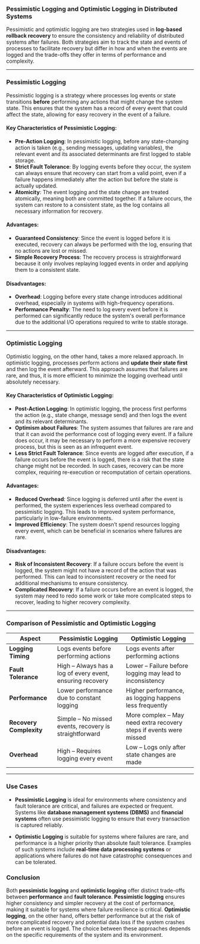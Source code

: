 ### **Pessimistic Logging and Optimistic Logging in Distributed Systems**

Pessimistic and optimistic logging are two strategies used in **log-based rollback recovery** to ensure the consistency and reliability of distributed systems after failures. Both strategies aim to track the state and events of processes to facilitate recovery but differ in how and when the events are logged and the trade-offs they offer in terms of performance and complexity.

---

### **Pessimistic Logging**

Pessimistic logging is a strategy where processes log events or state transitions **before** performing any actions that might change the system state. This ensures that the system has a record of every event that could affect the state, allowing for easy recovery in the event of a failure.

#### **Key Characteristics of Pessimistic Logging**:
- **Pre-Action Logging**: In pessimistic logging, before any state-changing action is taken (e.g., sending messages, updating variables), the relevant event and its associated determinants are first logged to stable storage.
- **Strict Fault Tolerance**: By logging events before they occur, the system can always ensure that recovery can start from a valid point, even if a failure happens immediately after the action but before the state is actually updated.
- **Atomicity**: The event logging and the state change are treated atomically, meaning both are committed together. If a failure occurs, the system can restore to a consistent state, as the log contains all necessary information for recovery.
  
#### **Advantages**:
- **Guaranteed Consistency**: Since the event is logged before it is executed, recovery can always be performed with the log, ensuring that no actions are lost or missed.
- **Simple Recovery Process**: The recovery process is straightforward because it only involves replaying logged events in order and applying them to a consistent state.

#### **Disadvantages**:
- **Overhead**: Logging before every state change introduces additional overhead, especially in systems with high-frequency operations.
- **Performance Penalty**: The need to log every event before it is performed can significantly reduce the system's overall performance due to the additional I/O operations required to write to stable storage.

---

### **Optimistic Logging**

Optimistic logging, on the other hand, takes a more relaxed approach. In optimistic logging, processes perform actions and **update their state first** and then log the event afterward. This approach assumes that failures are rare, and thus, it is more efficient to minimize the logging overhead until absolutely necessary.

#### **Key Characteristics of Optimistic Logging**:
- **Post-Action Logging**: In optimistic logging, the process first performs the action (e.g., state change, message send) and then logs the event and its relevant determinants.
- **Optimism about Failures**: The system assumes that failures are rare and that it can avoid the performance cost of logging every event. If a failure does occur, it may be necessary to perform a more expensive recovery process, but this is seen as an infrequent event.
- **Less Strict Fault Tolerance**: Since events are logged after execution, if a failure occurs before the event is logged, there is a risk that the state change might not be recorded. In such cases, recovery can be more complex, requiring re-execution or recomputation of certain operations.

#### **Advantages**:
- **Reduced Overhead**: Since logging is deferred until after the event is performed, the system experiences less overhead compared to pessimistic logging. This leads to improved system performance, particularly in low-failure environments.
- **Improved Efficiency**: The system doesn’t spend resources logging every event, which can be beneficial in scenarios where failures are rare.

#### **Disadvantages**:
- **Risk of Inconsistent Recovery**: If a failure occurs before the event is logged, the system might not have a record of the action that was performed. This can lead to inconsistent recovery or the need for additional mechanisms to ensure consistency.
- **Complicated Recovery**: If a failure occurs before an event is logged, the system may need to redo some work or take more complicated steps to recover, leading to higher recovery complexity.

---

### **Comparison of Pessimistic and Optimistic Logging**

| **Aspect**                | **Pessimistic Logging**                                 | **Optimistic Logging**                                 |
|---------------------------|----------------------------------------------------------|---------------------------------------------------------|
| **Logging Timing**         | Logs events before performing actions                   | Logs events after performing actions                    |
| **Fault Tolerance**        | High – Always has a log of every event, ensuring recovery | Lower – Failure before logging may lead to inconsistency |
| **Performance**            | Lower performance due to constant logging                | Higher performance, as logging happens less frequently   |
| **Recovery Complexity**    | Simple – No missed events, recovery is straightforward   | More complex – May need extra recovery steps if events were missed |
| **Overhead**               | High – Requires logging every event                     | Low – Logs only after state changes are made            |

---

### **Use Cases**

- **Pessimistic Logging** is ideal for environments where consistency and fault tolerance are critical, and failures are expected or frequent. Systems like **database management systems (DBMS)** and **financial systems** often use pessimistic logging to ensure that every transaction is captured reliably.
  
- **Optimistic Logging** is suitable for systems where failures are rare, and performance is a higher priority than absolute fault tolerance. Examples of such systems include **real-time data processing systems** or applications where failures do not have catastrophic consequences and can be tolerated.

### **Conclusion**

Both **pessimistic logging** and **optimistic logging** offer distinct trade-offs between **performance** and **fault tolerance**. **Pessimistic logging** ensures higher consistency and simpler recovery at the cost of performance, making it suitable for systems where failure resilience is critical. **Optimistic logging**, on the other hand, offers better performance but at the risk of more complicated recovery and potential data loss if the system crashes before an event is logged. The choice between these approaches depends on the specific requirements of the system and its environment.
